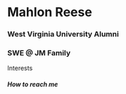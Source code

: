<h1> Mahlon Reese </h1>

<h3>West Virginia University Alumni</h3>
<h3>SWE @ JM Family</h3> 

<p>
  Interests
  
</p>




<h5>How to reach me</h5>

